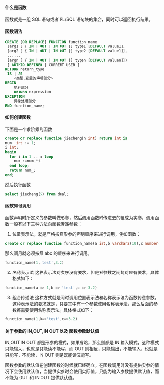 #### 什么是函数
函数就是一组 SQL 语句或者 PL/SQL 语句块的集合，同时可以返回执行结果。

#### 函数语法
```sql
CREATE [OR REPLACE] FUNCTION function_name
 (arg1 [ { IN | OUT | IN OUT }] type1 [DEFAULT value1],
 [arg2 [ { IN | OUT | IN OUT }] type2 [DEFAULT value1]],
 ......
 [argn [ { IN | OUT | IN OUT }] typen [DEFAULT valuen]])
 [ AUTHID DEFINER | CURRENT_USER ]
RETURN return_type
 IS | AS
    <类型.变量的声明部分>
BEGIN
    执行部分
    RETURN expression
EXCEPTION
    异常处理部分
END function_name; 　
```

#### 如何创建函数
下面是一个求阶乘的函数
```sql
create or replace function jiecheng(n int) return int is
num_ int := 1;
i int;
begin
  for i in 1 .. n loop
    num_:=num_*i;
  end loop;
  return num_;
end;
```
然后执行函数
```sql
select jiecheng(5) from dual;
```

#### 函数如何调用
函数声明时所定义的参数叫做形参，然后调用函数时传进去的值成为实参。调用函数一般有以下三种方法向函数传递参数：
1. 位置表示法，就是严格按照形参的声明顺序来进行调用，例如函数：
```sql
create or replace function function_name(a int,b varchar2(10),c number(4,2)) ..
```
那么调用就必须按照 abc 的顺序来进行调用。
```sql
function_name(1,'test',3.2)
```
2. 名称表示法
这种表示法对次序没有要求，但是对参数之间的对应有要求，具体格式如下：
```sql
function_name(a => 1,b => 'test',c => 3.2)
```
3. 组合传递法
这种方式就是同时调用位置表示法和名称表示法为函数传递参数。这种表示法的要求就是，只要其中有一个参数使用名称表示法，那么后面的参数都需要使用名称表示法。具体格式如下：
```SQL
function_name(1,b=>'test',c=>3.2)
```

#### 关于参数的 IN,OUT,IN OUT 以及 函数参数默认值
IN,OUT,IN OUT 都是形参的模式，如果省略，那么则都是 IN 输入模式，这种模式只能输入，也就是只能读不能写，而 OUT 则相反，只能输出，不能输入，也就是只能写，不能读，IN OUT 则是既能读又能写。

函数参数的默认值在创建函数的时候就已经确立，在函数调用时没有提供实参的情况下会使用默认值，当提供实参时会使用实际值，只能为输入参数提供默认值，而不能为 OUT 和 IN OUT 提供默认值。
